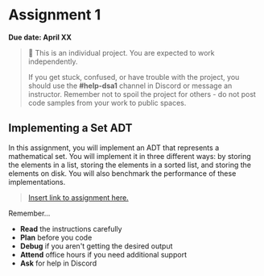 # Assignment 1

**Due date: April XX**

> 📌 This is an individual project. You are expected to work independently.
>
> If you get stuck, confused, or have trouble with the project, you should use the **#help-dsa1** channel in Discord or message an instructor. Remember not to spoil the project for others - do not post code samples from your work to public spaces.

## Implementing a Set ADT 

In this assignment, you will implement an ADT that represents a mathematical set. You will implement it in three different ways: by storing the elements in a list, storing the elements in a sorted list, and storing the elements on disk. You will also benchmark the performance of these implementations.

> [Insert link to assignment here.](https://github.com/kiboschool/set-adt)

Remember...

- **Read** the instructions carefully 
- **Plan** before you code
- **Debug** if you aren't getting the desired output
- **Attend** office hours if you need additional support
- **Ask** for help in Discord
